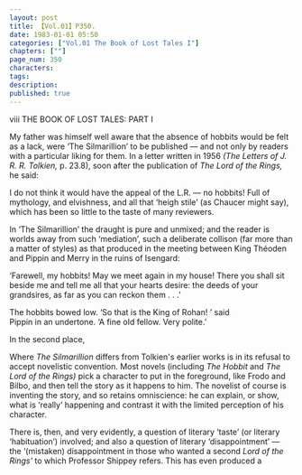 ```yaml
---
layout: post
title: 【Vol.01】P350.
date: 1983-01-01 05:50
categories: ["Vol.01 The Book of Lost Tales I"]
chapters: [""]
page_num: 350
characters: 
tags: 
description: 
published: true
---
```


<p style="text-indent: 0;">
viii         THE BOOK OF LOST TALES: PART I
</p>

My father was himself well aware that the absence of hobbits would be felt as a lack, were ‘The Silmarillion’ to be published — and not only by readers with a particular liking for them. In a letter written in 1956 <I>(The Letters of J. R. R. Tolkien, </I>p. 23.8), soon after the publication of <I>The Lord of the Rings, </I>he said:

I do not think it would have the appeal of the L.R. — no hobbits! Full of mythology, and elvishness, and all that ‘heigh stile’ (as Chaucer might say), which has been so little to the taste of many reviewers.

In ‘The Silmarillion’ the draught is pure and unmixed; and the reader is worlds away from such ‘mediation’, such a deliberate collison (far more than a matter of styles) as that produced in the meeting between King Théoden and Pippin and Merry in the ruins of Isengard:

‘Farewell, my hobbits! May we meet again in my house! There you shall sit beside me and tell me all that your hearts desire: the deeds of your grandsires, as far as you can reckon them . . .’

The hobbits bowed low. ‘So that is the King of Rohan! ’ said<BR>Pippin in an undertone. ‘A fine old fellow. Very polite.’

In the second place,

Where <I>The Silmarillion </I>differs from Tolkien's earlier works is in its refusal to accept novelistic convention. Most novels (including <I>The Hobbit </I>and <I>The Lord of the Rings) </I>pick a character to put in the foreground, like Frodo and Bilbo, and then tell the story as it happens to him. The novelist of course is inventing the story, and so retains omniscience: he can explain, or show, what is ‘really’ happening and contrast it with the limited perception of his character.

There is, then, and very evidently, a question of literary ‘taste’ (or literary ‘habituation’) involved; and also a question of literary ‘disappointment’ — the ‘(mistaken) disappointment in those who wanted a second <I>Lord of the Rings' </I>to which Professor Shippey refers. This has even produced a

